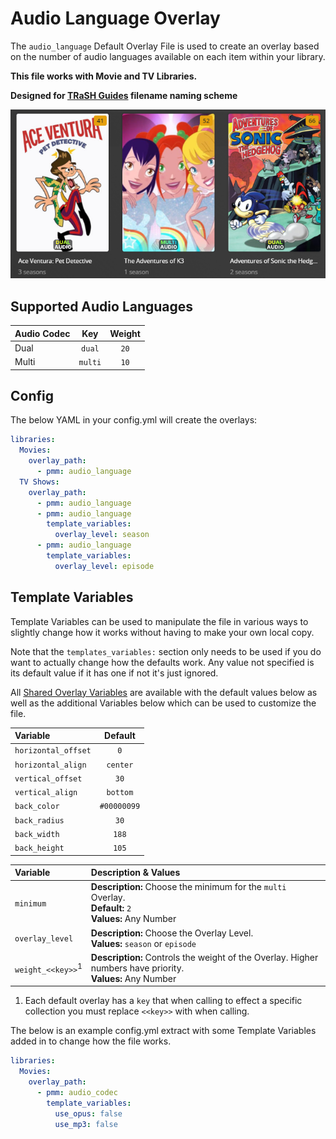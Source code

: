 # Audio Language Overlay

The `audio_language` Default Overlay File is used to create an overlay based on the number of audio languages available on each item within your library.

**This file works with Movie and TV Libraries.**

**Designed for [TRaSH Guides](https://trash-guides.info/) filename naming scheme**

![](images/audio_language.png)

## Supported Audio Languages

| Audio Codec |   Key   | Weight |
|:------------|:-------:|:------:|
| Dual        | `dual`  |  `20`  |
| Multi       | `multi` |  `10`  |

## Config

The below YAML in your config.yml will create the overlays:

```yaml
libraries:
  Movies:
    overlay_path:
      - pmm: audio_language
  TV Shows:
    overlay_path:
      - pmm: audio_language
      - pmm: audio_language
        template_variables:
          overlay_level: season
      - pmm: audio_language
        template_variables:
          overlay_level: episode
```

## Template Variables

Template Variables can be used to manipulate the file in various ways to slightly change how it works without having to make your own local copy.

Note that the `templates_variables:` section only needs to be used if you do want to actually change how the defaults work. Any value not specified is its default value if it has one if not it's just ignored.

All [Shared Overlay Variables](variables) are available with the default values below as well as the additional Variables below which can be used to customize the file.

| Variable            |   Default   |
|:--------------------|:-----------:|
| `horizontal_offset` |     `0`     |
| `horizontal_align`  |  `center`   |
| `vertical_offset`   |    `30`     |
| `vertical_align`    |  `bottom`   |
| `back_color`        | `#00000099` |
| `back_radius`       |    `30`     |
| `back_width`        |    `188`    |
| `back_height`       |    `105`    |

| Variable         | Description & Values                                                                                         |
|:-----------------|:-------------------------------------------------------------------------------------------------------------|
| `minimum`        | **Description:** Choose the minimum for the `multi` Overlay.<br>**Default:** `2` <br>**Values:** Any Number  |
| `overlay_level`  | **Description:** Choose the Overlay Level.<br>**Values:** `season` or `episode`                              |
| `weight_<<key>>`<sup>1</sup> | **Description:** Controls the weight of the Overlay. Higher numbers have priority.<br>**Values:** Any Number |

1. Each default overlay has a `key` that when calling to effect a specific collection you must replace `<<key>>` with when calling.

The below is an example config.yml extract with some Template Variables added in to change how the file works.

```yaml
libraries:
  Movies:
    overlay_path:
      - pmm: audio_codec
        template_variables:
          use_opus: false
          use_mp3: false
```
